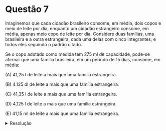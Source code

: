# Questão 7

Imaginemos que cada cidadão brasileiro consome, em média, dois copos e meio de leite por dia, enquanto um cidadão estrangeiro consome, em média, apenas meio copo de leite por dia. Considere duas famílias, uma brasileira e a outra estrangeira, cada uma delas com cinco integrantes, e todos eles seguindo o padrão citado.

Se o copo adotado como medida tem 275 ml de capacidade, pode-se afirmar que uma família brasileira, em um período de 15 dias, consome, em média:

(A) 41,25 l de leite a mais que uma família estrangeira.

(B) 4.125 dl de leite a mais que uma família estrangeira.

(C) 41,35 l de leite a mais que uma família estrangeira.

(D) 4,125 l de leite a mais que uma família estrangeira.

(E) 41,15 ml de leite a mais que uma família estrangeira.

<details>
  <summary>Resolução</summary>

  ## Resolução

  Vamos calcular quanto de leite cada família consome em 15 dias:

  Brasileira: 5 integrantes x 2,5 copos por integrante x 275 ml por copo x 15 dias = 5 x 2,5 x 275 = 51.562,5 ml de leite

  Estrangeira: 5 integrantes x 0,5 copo por integrante x 275 ml por copo x 15 dias = 5 x 0,5 x 275 = 10.312,5 ml de leite
  
  Diferença: 51.562,5 - 10.312,5 = 41.250 ml

  Não existe esta opção nas alternativas, mas como 1.000 ml = 1 l, então a diferença fica 41,25 l de leite.

  > Resposta: Alternativa (A)

</details>